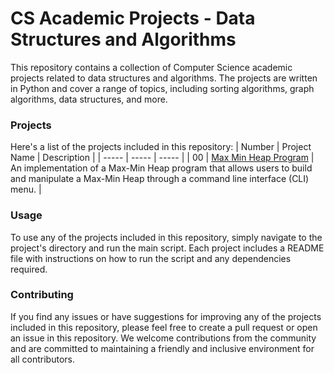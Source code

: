 # CS Academic Projects - Data Structures and Algorithms
This repository contains a collection of Computer Science academic projects related to data structures and algorithms. The projects are written in Python and cover a range of topics, including sorting algorithms, graph algorithms, data structures, and more.

### Projects
Here's a list of the projects included in this repository:
| Number | Project Name | Description |
| ----- |  ----- |  ----- |
| 00 | [Max Min Heap Program](https://github.com/EladAriel/CS-Academic-Projects/tree/main/Data%20Structures%20and%20Algorithms/Max_Min_Heap) | An implementation of a Max-Min Heap program that allows users to build and manipulate a Max-Min Heap through a command line interface (CLI) menu. |

### Usage
To use any of the projects included in this repository, simply navigate to the project's directory and run the main script. Each project includes a README file with instructions on how to run the script and any dependencies required.

### Contributing
If you find any issues or have suggestions for improving any of the projects included in this repository, please feel free to create a pull request or open an issue in this repository. We welcome contributions from the community and are committed to maintaining a friendly and inclusive environment for all contributors.

